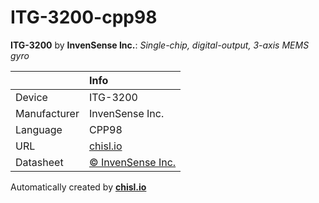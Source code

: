 # ITG-3200-cpp98

**ITG-3200** by **InvenSense Inc.**: *Single-chip, digital-output, 3-axis MEMS gyro*

|              | Info                         |
|:-------------|:-----------------------------|
| Device       | ITG-3200                        |
| Manufacturer | InvenSense Inc. |
| Language     | CPP98 |
| URL          | [chisl.io](https://chisl.io/v/ITG-3200?t=cpp&r=98) |
| Datasheet    | [&copy; InvenSense Inc.](https://www.invensense.com/products/motion-tracking/3-axis/itg-3200/) |

Automatically created by **[chisl.io](https://chisl.io)**

